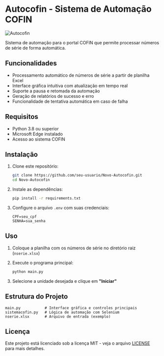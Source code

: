 # Autocofin - Sistema de Automação COFIN

![Autocofin](https://github.com/user/repo/blob/main/assets/logo.png)

Sistema de automação para o portal COFIN que permite processar números de série de forma automática.

## Funcionalidades

- Processamento automático de números de série a partir de planilha Excel
- Interface gráfica intuitiva com atualização em tempo real
- Suporte a pausa e retomada da automação
- Geração de relatórios de sucesso e erro
- Funcionalidade de tentativa automática em caso de falha

## Requisitos

- Python 3.8 ou superior
- Microsoft Edge instalado
- Acesso ao sistema COFIN

## Instalação

1. Clone este repositório:
   ```bash
   git clone https://github.com/seu-usuario/Novo-Autocofin.git
   cd Novo-Autocofin
   ```

2. Instale as dependências:
   ```bash
   pip install -r requirements.txt
   ```

3. Configure o arquivo `.env` com suas credenciais:
   ```
   CPF=seu_cpf
   SENHA=sua_senha
   ```

## Uso

1. Coloque a planilha com os números de série no diretório raiz (`nserie.xlsx`)

2. Execute o programa principal:
   ```bash
   python main.py
   ```

3. Selecione a unidade desejada e clique em **"Iniciar"**

## Estrutura do Projeto

```
main.py           # Interface gráfica e controles principais  
sistemacofin.py   # Lógica de automação com Selenium  
nserie.xlsx       # Arquivo de entrada (exemplo)  
```

## Licença

Este projeto está licenciado sob a licença MIT - veja o arquivo [LICENSE](LICENSE) para mais detalhes.

